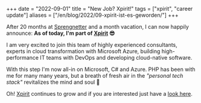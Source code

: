 +++
date = "2022-09-01"
title = "New Job? Xpirit!"
tags = ["xpirit", "career update"]
aliases = ["/en/blog/2022/09-xpirit-ist-es-geworden/"]
+++

After 20 months at [Sprengnetter] and a month vacation, I can now happily announce: **As of today, I'm part of [Xpirit] :sunglasses:**

I am very excited to join this team of highly experienced consultants, experts in cloud transformation with Microsoft Azure, building high-performance IT teams with DevOps and developing cloud-native software.

With this step I'm now all-in on Microsoft, C# and Azure. PHP has been with me for many many years, but a breath of fresh air in the *"personal tech stack"* revitalizes the mind and soul :angel:

Oh! [Xpirit] continues to grow and if you are interested just have a [look here][1].

  [Sprengnetter]: https://www.sprengnetter.de
  [Xpirit]: https://www.xpirit.com
  [1]: https://xpirit.com/company/team/#germany
